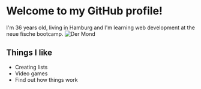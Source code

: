# Welcome to my GitHub profile!


<!--START_SECTION:waka-->
<!--END_SECTION:waka-->


I'm 36 years old, living in Hamburg and I'm learning web development at the neue fische bootcamp.
![Der Mond](https://upload.wikimedia.org/wikipedia/commons/c/c9/Moon.jpg)
## Things I like
- Creating lists
- Video games
- Find out how things work
